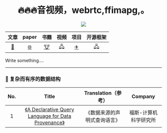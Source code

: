 <div align=center>
  
  # 🔥🔥🔥音视频，webrtc,ffimapg,。
    
</div>
<div align=center>
<img src="https://img12.360buyimg.com/ddimg/jfs/t1/192169/2/12820/11155/60ed0f51E6286134a/535d82747007c63e.png">
</div>
<div align=center>

| 文章         | paper        |  书籍        |  视频        |  项目         |  开源框架    |
|:------------:|:------------:|:------------:|:------------:|:------------:|:------------:|
| [🔨](#1)    | [🌐](#2)     | [🐮](#3)    |[🖧](#4)       |[✈](#5)      |[🖧](#6)      |

</div>

Write something....


---
<h3 id="1">🔨 复杂而有序的数据结构</h3>
  
<div align=center>

No.|Title|Translation（参考）|Company
:-------: | :---------------: | :------------: | :-------:
1|[《A Declarative Query Language for Data Provenance》](https://github.com/0voice/computer_expert_paper/blob/main/%E6%95%B0%E6%8D%AE%E7%BB%93%E6%9E%84/%E3%80%8AA%20Declarative%20Query%20Language%20for%20Data%20Provenance%E3%80%8B.pdf)|《数据来源的声明式查询语言》|福斯-计算机科学研究所
